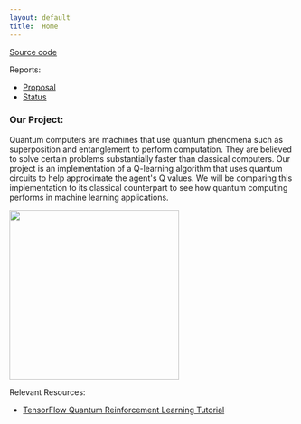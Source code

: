 ```yaml
---
layout: default
title:  Home
---
```


[Source code](https://github.com/fvelasquez12/Superposition)

Reports:

- [Proposal](https://fvelasquez12.github.io/Superposition/proposal.html)
- [Status](https://fvelasquez12.github.io/Superposition/status.html)

### Our Project:
Quantum computers are machines that use quantum phenomena such as superposition and entanglement to perform computation. They are believed to solve certain problems substantially faster than classical computers. Our project is an implementation of a Q-learning algorithm that uses quantum circuits to help approximate the agent's Q values. We will be comparing this implementation to its classical counterpart to see how quantum computing performs in machine learning applications. 

<img src="https://github.com/fvelasquez12/Superposition/blob/main/docs/assets/images/hybridnetwork.png" width="300">


Relevant Resources:
- [TensorFlow Quantum Reinforcement Learning Tutorial](https://www.tensorflow.org/quantum/tutorials/quantum_reinforcement_learning)
